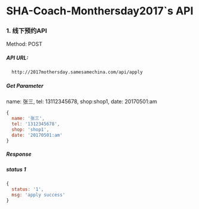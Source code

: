 # SHA-Coach-Monthersday2017`s API

### 1. 线下预约API

Method: POST

##### API URL:

```html
  http://2017mothersday.samesamechina.com/api/apply
```
##### Get Parameter

name: 张三, tel: 13112345678, shop:shop1, date: 20170501:am

```javascript
{
  name: '张三',
  tel: '1312345678',
  shop: 'shop1',
  date: '20170501:am'
}
```

##### Response

##### status 1

```javascript
{
  status: '1',
  msg: 'apply success'
}
```